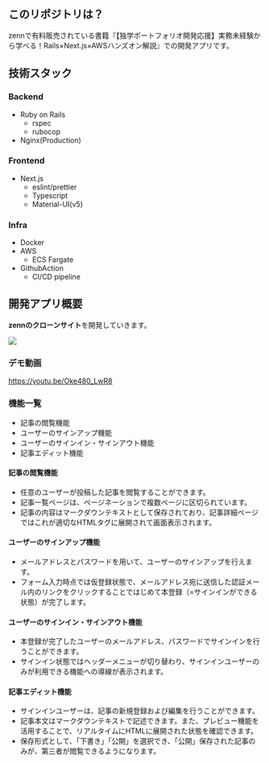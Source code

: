 ## このリポジトリは？

zennで有料販売されている書籍『【独学ポートフォリオ開発応援】実務未経験から学べる！Rails×Next.js×AWSハンズオン解説』での開発アプリです。

## 技術スタック

### Backend

- Ruby on Rails
  - rspec
  - rubocop
- Nginx(Production)

### Frontend

- Next.js
  - eslint/prettier
  - Typescript
  - Material-UI(v5)

### Infra

- Docker
- AWS
  - ECS Fargate
- GithubAction
  - CI/CD pipeline

## 開発アプリ概要

**zennのクローンサイト**を開発していきます。

![](https://storage.googleapis.com/zenn-user-upload/0c17d65785cc-20230824.png)

### デモ動画

https://youtu.be/Oke480_LwR8

### 機能一覧

- 記事の閲覧機能
- ユーザーのサインアップ機能
- ユーザーのサインイン・サインアウト機能
- 記事エディット機能

#### 記事の閲覧機能

- 任意のユーザーが投稿した記事を閲覧することができます。
- 記事一覧ページは、ページネーションで複数ページに区切られています。
- 記事の内容はマークダウンテキストとして保存されており、記事詳細ページではこれが適切なHTMLタグに展開されて画面表示されます。

#### ユーザーのサインアップ機能

- メールアドレスとパスワードを用いて、ユーザーのサインアップを行えます。
- フォーム入力時点では仮登録状態で、メールアドレス宛に送信した認証メール内のリンクをクリックすることではじめて本登録（=サインインができる状態）が完了します。

#### ユーザーのサインイン・サインアウト機能

- 本登録が完了したユーザーのメールアドレス、パスワードでサインインを行うことができます。
- サインイン状態ではヘッダーメニューが切り替わり、サインインユーザーのみが利用できる機能への導線が表示されます。

#### 記事エディット機能

- サインインユーザーは、記事の新規登録および編集を行うことができます。
- 記事本文はマークダウンテキストで記述できます。また、プレビュー機能を活用することで、リアルタイムにHTMLに展開された状態を確認できます。
- 保存形式として、「下書き」「公開」を選択でき、「公開」保存された記事のみが、第三者が閲覧できるようになります。
